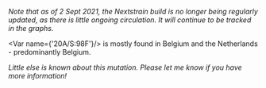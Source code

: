 _Note that as of 2 Sept 2021, the Nextstrain build is no longer being regularly updated, as there is little ongoing circulation. It will continue to be tracked in the graphs._

<Var name={'20A/S:98F'}/> is mostly found in Belgium and the Netherlands - predominantly Belgium.

_Little else is known about this mutation. Please let me know if you have more information!_
